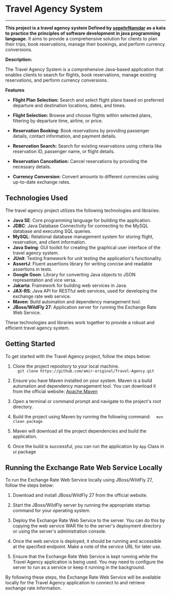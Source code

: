 # Travel Agency System
---
**This project is a travel agency system Defined by [sepehrNamdar](https://github.com/sepehrNamdar) as a kata to practice the principles of software development in java programming language.**
It aims to provide a comprehensive solution for clients to plan their trips, book reservations, manage their bookings, and perform currency conversions.

**Description:**

The Travel Agency System is a comprehensive Java-based 
application that enables clients to search for flights, 
book reservations, manage existing reservations, 
and perform currency conversions. 



**Features**
+ **Flight Plan Selection:** Search and select flight plans based on preferred departure and destination locations, dates, and times.

+ **Flight Selection:** Browse and choose flights within selected plans, filtering by departure time, airline, or price.

+ **Reservation Booking:** Book reservations by providing passenger details, contact information, and payment details.

+ **Reservation Search:** Search for existing reservations using criteria like reservation ID, passenger name, or flight details.

+ **Reservation Cancellation:** Cancel reservations by providing the necessary details.

+ **Currency Conversion:** Convert amounts to different currencies using up-to-date exchange rates.

## Technologies Used

The travel agency project utilizes the following technologies and libraries:

- **Java SE**: Core programming language for building the application.
- **JDBC**: Java Database Connectivity for connecting to the MySQL database and executing SQL queries.
- **MySQL**: Relational database management system for storing flight, reservation, and client information.
- **Java Swing**: GUI toolkit for creating the graphical user interface of the travel agency system.
- **JUnit**: Testing framework for unit testing the application's functionality.
- **AssertJ**: Fluent assertions library for writing concise and readable assertions in tests.
- **Google Gson**: Library for converting Java objects to JSON representation and vice versa.
- **Jakarta**: Framework for building web services in Java.
- **JAX-RS**: Java API for RESTful web services, used for developing the exchange rate web service.
- **Maven**: Build automation and dependency management tool.
- **JBoss/WildFly 27**: Application server for running the Exchange Rate Web Service.

These technologies and libraries work together to provide a robust and efficient travel agency system.

## Getting Started

To get started with the Travel Agency project, follow the steps below:

1. Clone the project repository to your local machine.  
`   git clone https://github.com/amir-original/Travel-Agency.git
`

2. Ensure you have Maven installed on your system. Maven is a build automation and dependency management tool.
   You can download it from the official website: [Apache Maven](https://maven.apache.org/download.cgi)

3. Open a terminal or command prompt and navigate to the project's root directory.

4. Build the project using Maven by running the following command:
`   mvn clean package
`

5. Maven will download all the project dependencies and build the application.

6. Once the build is successful, you can run the application by `App` Class in ui package


## Running the Exchange Rate Web Service Locally

To run the Exchange Rate Web Service locally using JBoss/WildFly 27, follow the steps below:

1. Download and install JBoss/WildFly 27 from the official website.

2. Start the JBoss/WildFly server by running the appropriate startup command for your operating system.

3. Deploy the Exchange Rate Web Service to the server. You can do this by copying the web service WAR file to the server's deployment directory or using the server's administration console.

4. Once the web service is deployed, it should be running and accessible at the specified endpoint. Make a note of the service URL for later use.

5. Ensure that the Exchange Rate Web Service is kept running while the Travel Agency application is being used. You may need to configure the server to run as a service or keep it running in the background.

By following these steps, the Exchange Rate Web Service will be available locally for the Travel Agency application to connect to and retrieve exchange rate information.

